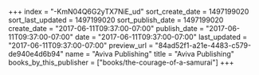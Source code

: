 +++
index = "-KmN04Q6G2yTX7NiE_ud"
sort_create_date = 1497199020
sort_last_updated = 1497199020
sort_publish_date = 1497199020
create_date = "2017-06-11T09:37:00-07:00"
publish_date = "2017-06-11T09:37:00-07:00"
date = "2017-06-11T09:37:00-07:00"
last_updated = "2017-06-11T09:37:00-07:00"
preview_url = "84ad52f1-a21e-4483-c579-de940e4d6b94"
name = "Aviva Publishing"
title = "Aviva Publishing"
books_by_this_publisher = ["books/the-courage-of-a-samurai"]
+++
